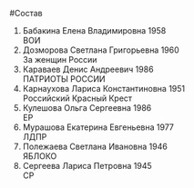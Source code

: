 #Состав
1. Бабакина Елена Владимировна 1958   
    ВОИ
2. Дозморова Светлана Григорьевна 1960   
    За женщин России
3. Караваев Денис Андреевич 1986   
    ПАТРИОТЫ РОССИИ
4. Карнаухова Лариса Константиновна 1951   
    Российский Красный Крест
5. Кулешова Ольга Сергеевна 1986   
    ЕР
6. Мурашова Екатерина Евгеньевна 1977   
    ЛДПР
7. Полежаева Светлана Ивановна 1946   
    ЯБЛОКО
8. Сергеева Лариса Петровна 1945   
    СР
